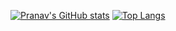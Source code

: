 [![Pranav's GitHub stats](https://github-readme-stats-gamma-ashy-92.vercel.app/api?username=pranavdulepet&show_icons=true&theme=gruvbox_light&count_private=true)](https://github.com/pranavdulepet/github-readme-stats) 
[![Top Langs](https://github-readme-stats.vercel.app/api/top-langs/?username=pranavdulepet&show_icons=true&theme=gruvbox_light&count_private=true)](https://github.com/anuraghazra/github-readme-stats)



